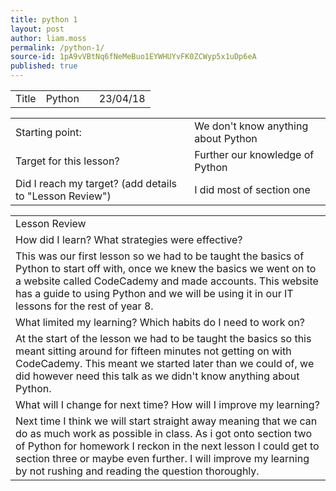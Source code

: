 ```yaml
---
title: python 1
layout: post
author: liam.moss
permalink: /python-1/
source-id: 1pA9vVBtNq6fNeMeBuo1EYWHUYvFK0ZCWyp5x1uDp6eA
published: true
---
```

<table>
  <tr>
    <td>Title</td>
    <td>Python</td>
    <td></td>
    <td>23/04/18</td>
  </tr>
</table>


<table>
  <tr>
    <td>Starting point:</td>
    <td>We don't know anything about Python</td>
  </tr>
  <tr>
    <td>Target for this lesson?</td>
    <td>Further our knowledge of Python</td>
  </tr>
  <tr>
    <td>Did I reach my target? 
(add details to "Lesson Review")</td>
    <td>I did most of section one</td>
  </tr>
</table>


<table>
  <tr>
    <td>Lesson Review</td>
  </tr>
  <tr>
    <td>How did I learn? What strategies were effective? </td>
  </tr>
  <tr>
    <td>This was our first lesson so we had to be taught the basics of Python to start off with, once we knew the basics we went on to a  website called CodeCademy and made accounts. This website has a guide to using Python and we will be using it in our IT lessons for the rest of year 8.</td>
  </tr>
  <tr>
    <td>What limited my learning? Which habits do I need to work on? </td>
  </tr>
  <tr>
    <td>At the start of the lesson we had to be taught the basics so this meant sitting around for fifteen minutes not getting on with CodeCademy. This meant we started later than we could of, we did however need this talk as we didn't know anything about Python.</td>
  </tr>
  <tr>
    <td>What will I change for next time? How will I improve my learning?</td>
  </tr>
  <tr>
    <td>Next time I  think we will start straight away meaning that we can do as much work as possible in class. As i got onto section two of Python for homework I reckon in the next lesson I could get to section three or maybe even further. I will improve my learning by not rushing and reading the question thoroughly.</td>
  </tr>
</table>


